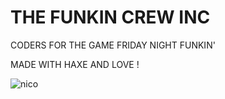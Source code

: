 # THE FUNKIN CREW INC

CODERS FOR THE GAME FRIDAY NIGHT FUNKIN'

MADE WITH HAXE AND LOVE !

![nico](https://user-images.githubusercontent.com/22229331/206884658-b0d70638-1b51-4bff-a9c0-9219393b6561.gif)
